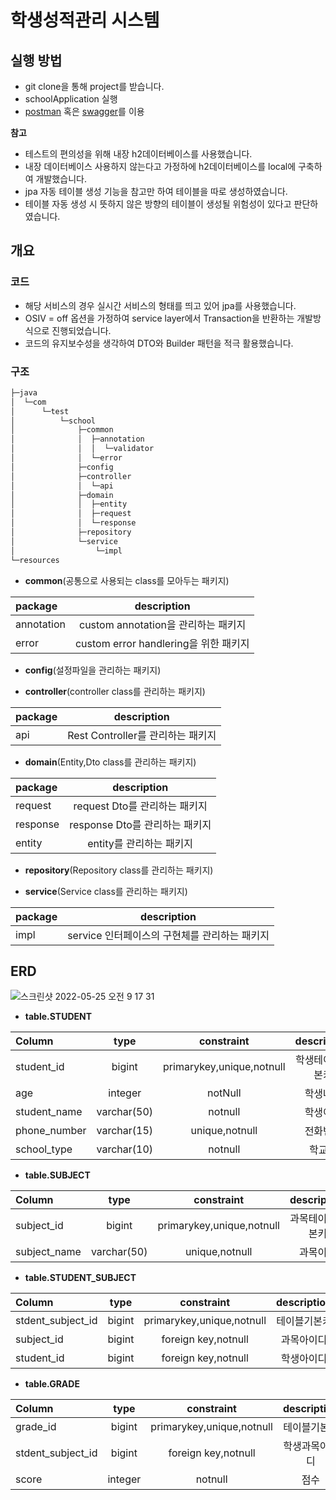 # 학생성적관리 시스템

## 실행 방법

- git clone을 통해 project를 받습니다.
- schoolApplication 실행
- [postman](https://www.postman.com/) 혹은 [swagger](http://localhost:8080/swagger-ui/index.html#/)를 이용

__참고__ 
- 테스트의 편의성을 위해 내장 h2데이터베이스를 사용했습니다.
- 내장 데이터베이스 사용하지 않는다고 가정하에 h2데이터베이스를 local에 구축하여 개발했습니다.
- jpa 자동 테이블 생성 기능을 참고만 하여 테이블을 따로 생성하였습니다.   
- 테이블 자동 생성 시 뜻하지 않은 방향의 테이블이 생성될 위험성이 있다고 판단하였습니다.


## 개요
### 코드
- 해당 서비스의 경우 실시간 서비스의 형태를 띄고 있어 jpa를 사용했습니다.
- OSIV = off 옵션을 가정하여 service layer에서 Transaction을 반환하는 개발방식으로 진행되었습니다.
- 코드의 유지보수성을 생각하여 DTO와 Builder 패턴을 적극 활용했습니다.


### 구조
```bash
├─java
│  └─com
│      └─test
│          └─school
│              ├─common
│              │  ├─annotation
│              │  │  └─validator
│              │  └─error
│              ├─config
│              ├─controller
│              │  └─api
│              ├─domain
│              │  ├─entity
│              │  ├─request
│              │  └─response
│              ├─repository
│              └─service
│                  └─impl
└─resources

``` 

- __common__(공통으로 사용되는 class를 모아두는 패키지)  

| package | description |
|:--------|:--------:|
| annotation |custom annotation을 관리하는 패키지|
| error | custom error handlering을 위한 패키지 |  

- __config__(설정파일을 관리하는 패키지)  

- __controller__(controller class를 관리하는 패키지)  

| package | description |
|:--------|:--------:|
| api |Rest Controller를 관리하는 패키지|  

- __domain__(Entity,Dto class를 관리하는 패키지)  

| package | description |
|:--------|:--------:|
| request |request Dto를 관리하는 패키지|
| response |response Dto를 관리하는 패키지|
| entity |entity를 관리하는 패키지|  

- __repository__(Repository class를 관리하는 패키지)  

- __service__(Service class를 관리하는 패키지)  

| package | description |
|:--------|:--------:|
| impl |service 인터페이스의 구현체를 관리하는 패키지|  

## ERD
![스크린샷 2022-05-25 오전 9 17 31](https://user-images.githubusercontent.com/42487599/170152548-814a6463-e8c3-4ffa-befd-574ce0c3f5d2.png)


- __table.STUDENT__

| Column | type | constraint | description |
|:--------|:--------:|:--------:|:--------:|
| student_id | bigint | primarykey,unique,notnull | 학생테이블기본키 |
| age|integer|notNull|학생나이
| student_name|varchar(50)|notnull|학생이름|
| phone_number|varchar(15)|unique,notnull|전화번호|
| school_type|varchar(10)|notnull|학교급|

- __table.SUBJECT__

| Column | type | constraint | description |
|:--------|:--------:|:--------:|:--------:|
| subject_id | bigint | primarykey,unique,notnull | 과목테이블기본키 |
| subject_name|varchar(50)|unique,notnull|과목이름|


- __table.STUDENT_SUBJECT__

| Column | type | constraint | description |
|:--------|:--------:|:--------:|:--------:|
| stdent_subject_id | bigint | primarykey,unique,notnull | 테이블기본키 |
| subject_id | bigint | foreign key,notnull | 과목아이디 |
| student_id | bigint | foreign key,notnull | 학생아이디 |


- __table.GRADE__

| Column | type | constraint | description |
|:--------|:--------:|:--------:|:--------:|
|grade_id | bigint | primarykey,unique,notnull | 테이블기본키 |
| stdent_subject_id | bigint | foreign key,notnull | 학생과목아이디 |
| score | integer | notnull | 점수 |







